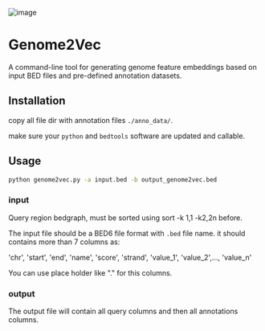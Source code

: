 ![image](https://github.com/user-attachments/assets/db909b0f-d6f1-4880-ba71-f923332bb44c)

# Genome2Vec
A command-line tool for generating genome feature embeddings based on input BED files and pre-defined annotation datasets.

## Installation
copy all file dir with annotation files `./anno_data/`.

make sure your `python` and `bedtools` software are updated and callable.


## Usage
```bash
python genome2vec.py -a input.bed -b output_genome2vec.bed
```

### input
Query region bedgraph, must be sorted using sort -k 1,1 -k2,2n before.

The input file should be a BED6 file format with `.bed` file name. it should contains more than 7 columns as:

'chr', 'start', 'end', 'name', 'score', 'strand', 'value_1', 'value_2',..., 'value_n'

You can use place holder like "." for this columns.

### output
The output file will contain all query columns and then all annotations columns.
